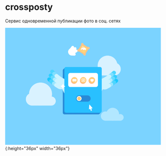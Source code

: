 # crossposty
Сервис одновременной публикации фото в соц. сетях

![Showroom Logo](https://github.com/sscottie/crossposty/blob/master/static/images/bg.gif){:height="36px" width="36px"}
